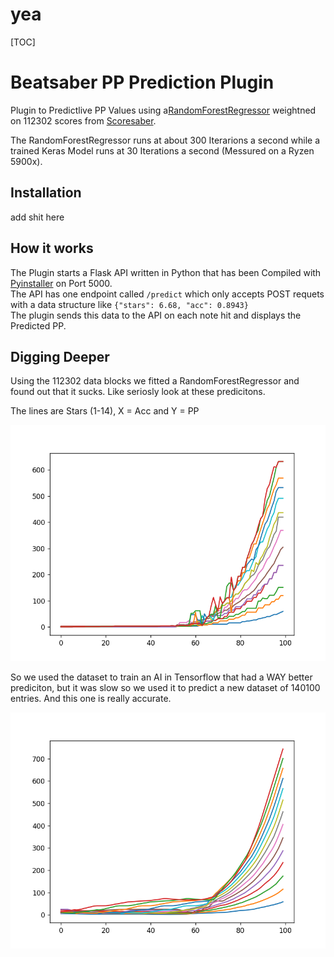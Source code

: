 # yea

[TOC]

# Beatsaber PP Prediction Plugin
Plugin to Predictlive PP Values using a[RandomForestRegressor](https://scikit-learn.org/stable/modules/generated/sklearn.ensemble.RandomForestRegressor.html) weightned on 112302 scores from [Scoresaber](https://www.scoresaber.com/).   

The RandomForestRegressor runs at about 300 Iterarions a second while a trained Keras Model runs at 30 Iterations a second (Messured on a Ryzen 5900x).   

## Installation
add shit here   

## How it works
The Plugin starts a Flask API written in Python that has been Compiled with [Pyinstaller](https://www.pyinstaller.org/) on Port 5000.   
The API has one endpoint called `/predict` which only accepts POST requets with a data structure like `{"stars": 6.68, "acc": 0.8943}`   
The plugin sends this data to the API on each note hit and displays the Predicted PP.

## Digging Deeper
Using the 112302 data blocks we fitted a RandomForestRegressor and found out that it sucks. Like seriosly look at these predicitons.  

The lines are Stars (1-14), X = Acc and Y = PP   

![PP Prediction](https://github.com/Nifri2/Beatsaber-PP-Prediction-Plugin/blob/main/assets/randomforest.png?raw=true)


So we used the dataset to train an AI in Tensorflow that had a WAY better prediciton, but it was slow so we used it to predict a new dataset of 140100 entries. And this one is really accurate.   

![PP Prediction](https://github.com/Nifri2/Beatsaber-PP-Prediction-Plugin/blob/main/assets/Ai-Graph.png?raw=true)

